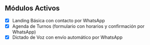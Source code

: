 ## Módulos Activos
- [x] Landing Básica con contacto por WhatsApp
- [x] Agenda de Turnos (formulario con horarios y confirmación por WhatsApp)
- [x] Dictado de Voz con envío automático por WhatsApp
